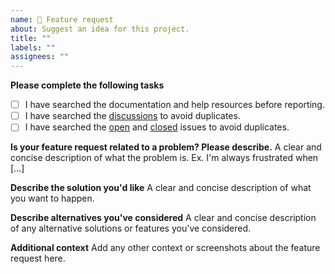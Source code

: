 ```yaml
---
name: 🚀 Feature request
about: Suggest an idea for this project.
title: ""
labels: ""
assignees: ""
---
```


**Please complete the following tasks**

- [ ] I have searched the documentation and help resources before reporting.
- [ ] I have searched the [discussions](https://github.com/geem-lab/overreact/discussions) to avoid duplicates.
- [ ] I have searched the [open](https://github.com/geem-lab/overreact/issues) and [closed](https://github.com/geem-lab/overreact/issues?q=is%3Aissue+is%3Aclosed) issues to avoid duplicates.

**Is your feature request related to a problem? Please describe.**
A clear and concise description of what the problem is. Ex. I'm always frustrated when [...]

**Describe the solution you'd like**
A clear and concise description of what you want to happen.

**Describe alternatives you've considered**
A clear and concise description of any alternative solutions or features you've considered.

**Additional context**
Add any other context or screenshots about the feature request here.
